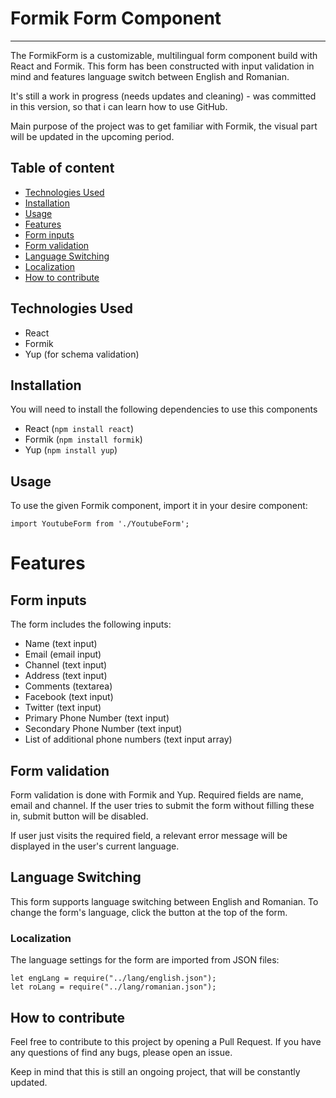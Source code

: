# Formik Form Component

---

The FormikForm is a customizable, multilingual form component build with React and Formik. 
This form has been constructed with input validation in mind and features language switch between English and Romanian.

It's still a work in progress (needs updates and cleaning) - was committed in this version, so that i can learn how to 
use GitHub.

Main purpose of the project was to get familiar with Formik, the visual part will be updated in the upcoming period.


## Table of content
* [Technologies Used](#technologies-used)
* [Installation](#installation)
* [Usage](#usage)
* [Features](#features)
* [Form inputs](#form-inputs)
* [Form validation](#form-validation)
* [Language Switching](#language-switching)
* [Localization](#localization)
* [How to contribute](#how-to-contribute)

## Technologies Used
* React
* Formik
* Yup (for schema validation)

## Installation

You will need to install the following dependencies to use this components
* React (`npm install react`)
* Formik (`npm install formik`)
* Yup (`npm install yup`)

## Usage
To use the given Formik component, import it in your desire component:
```
import YoutubeForm from './YoutubeForm';
```
# Features
## Form inputs
The form includes the following inputs:
* Name (text input)
* Email (email input)
* Channel (text input)
* Address (text input)
* Comments (textarea)
* Facebook (text input)
* Twitter (text input)
* Primary Phone Number (text input)
* Secondary Phone Number (text input)
* List of additional phone numbers (text input array)

## Form validation
Form validation is done with Formik and Yup. Required fields are name, email and channel. If the user tries to submit
the form without filling these in, submit button will be disabled.

If user just visits the required field, a relevant error message will be displayed in the user's current language.

## Language Switching
This form supports language switching between English and Romanian. To change the form's language, click the button at 
the top of the form.

### Localization
The language settings for the form are imported from JSON files:
```
let engLang = require("../lang/english.json");
let roLang = require("../lang/romanian.json");
```
## How to contribute
Feel free to contribute to this project by opening a Pull Request. If you have any questions of find any bugs, please 
open an issue.

Keep in mind that this is still an ongoing project, that will be constantly updated.

